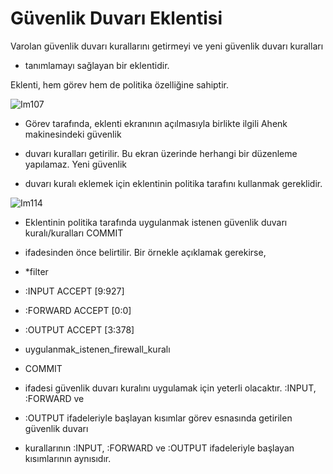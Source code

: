 # Güvenlik Duvarı Eklentisi

Varolan güvenlik duvarı kurallarını getirmeyi ve yeni güvenlik duvarı kuralları

- tanımlamayı sağlayan bir eklentidir.

Eklenti, hem görev hem de politika özelliğine sahiptir.

![Im107](images/Im107)

- Görev tarafında, eklenti ekranının açılmasıyla birlikte ilgili Ahenk makinesindeki güvenlik

- duvarı kuralları getirilir. Bu ekran üzerinde herhangi bir düzenleme yapılamaz. Yeni güvenlik

- duvarı kuralı eklemek için eklentinin politika tarafını kullanmak gereklidir.

![Im114](images/Im114)

- Eklentinin politika tarafında uygulanmak istenen güvenlik duvarı kuralı/kuralları COMMIT

- ifadesinden önce belirtilir. Bir örnekle açıklamak gerekirse,

- *filter

- :INPUT ACCEPT [9:927]

- :FORWARD ACCEPT [0:0]

- :OUTPUT ACCEPT [3:378]

- uygulanmak_istenen_firewall_kuralı

- COMMIT

- ifadesi güvenlik duvarı kuralını uygulamak için yeterli olacaktır. :INPUT, :FORWARD ve

- :OUTPUT ifadeleriyle başlayan kısımlar görev esnasında getirilen güvenlik duvarı

- kurallarının :INPUT, :FORWARD ve :OUTPUT ifadeleriyle başlayan kısımlarının aynısıdır.